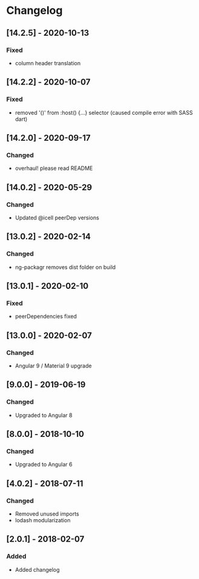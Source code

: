 # Changelog

## [14.2.5] - 2020-10-13

### Fixed

- column header translation

## [14.2.2] - 2020-10-07

### Fixed

- removed '()' from :host() {...} selector (caused compile error with SASS dart)

## [14.2.0] - 2020-09-17

### Changed

- overhaul! please read README

## [14.0.2] - 2020-05-29

### Changed

- Updated @icell peerDep versions

## [13.0.2] - 2020-02-14

### Changed

- ng-packagr removes dist folder on build

## [13.0.1] - 2020-02-10

### Fixed

- peerDependencies fixed

## [13.0.0] - 2020-02-07

### Changed

- Angular 9 / Material 9 upgrade

## [9.0.0] - 2019-06-19

### Changed

- Upgraded to Angular 8

## [8.0.0] - 2018-10-10

### Changed

- Upgraded to Angular 6

## [4.0.2] - 2018-07-11

### Changed

- Removed unused imports
- lodash modularization

## [2.0.1] - 2018-02-07

### Added

- Added changelog
